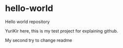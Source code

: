 # hello-world

Hello world repository

YuriKir here, this is my test project for explaining github.

My second try to change readme


